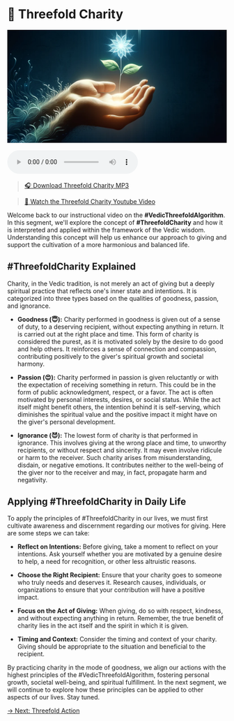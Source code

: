 # 🙏 Threefold Charity

![Threefold Charity](../img/ins-threefold-charity.png)

<audio src="https://indra.team/audio/indra/threefold-charity.mp3" controls></audio>

> [🎧 Download Threefold Charity MP3](https://indra.team/audio/indra/threefold-charity.mp3)

> [🍿 Watch the Threefold Charity Youtube Video](https://youtu.be/5c8Ab_xXH84)

Welcome back to our instructional video on the **#VedicThreefoldAlgorithm**. In this segment, we'll explore the concept of **#ThreefoldCharity** and how it is interpreted and applied within the framework of the Vedic wisdom. Understanding this concept will help us enhance our approach to giving and support the cultivation of a more harmonious and balanced life.

## #ThreefoldCharity Explained

Charity, in the Vedic tradition, is not merely an act of giving but a deeply spiritual practice that reflects one's inner state and intentions. It is categorized into three types based on the qualities of goodness, passion, and ignorance.

  - **Goodness (😇):** Charity performed in goodness is given out of a sense of duty, to a deserving recipient, without expecting anything in return. It is carried out at the right place and time. This form of charity is considered the purest, as it is motivated solely by the desire to do good and help others. It reinforces a sense of connection and compassion, contributing positively to the giver's spiritual growth and societal harmony.

  - **Passion (😍):** Charity performed in passion is given reluctantly or with the expectation of receiving something in return. This could be in the form of public acknowledgment, respect, or a favor. The act is often motivated by personal interests, desires, or social status. While the act itself might benefit others, the intention behind it is self-serving, which diminishes the spiritual value and the positive impact it might have on the giver's personal development.

  - **Ignorance (😈):** The lowest form of charity is that performed in ignorance. This involves giving at the wrong place and time, to unworthy recipients, or without respect and sincerity. It may even involve ridicule or harm to the receiver. Such charity arises from misunderstanding, disdain, or negative emotions. It contributes neither to the well-being of the giver nor to the receiver and may, in fact, propagate harm and negativity.

## Applying #ThreefoldCharity in Daily Life

To apply the principles of #ThreefoldCharity in our lives, we must first cultivate awareness and discernment regarding our motives for giving. Here are some steps we can take:

  - **Reflect on Intentions:** Before giving, take a moment to reflect on your intentions. Ask yourself whether you are motivated by a genuine desire to help, a need for recognition, or other less altruistic reasons.

  - **Choose the Right Recipient:** Ensure that your charity goes to someone who truly needs and deserves it. Research causes, individuals, or organizations to ensure that your contribution will have a positive impact.

  - **Focus on the Act of Giving:** When giving, do so with respect, kindness, and without expecting anything in return. Remember, the true benefit of charity lies in the act itself and the spirit in which it is given.

  - **Timing and Context:** Consider the timing and context of your charity. Giving should be appropriate to the situation and beneficial to the recipient.

By practicing charity in the mode of goodness, we align our actions with the highest principles of the #VedicThreefoldAlgorithm, fostering personal growth, societal well-being, and spiritual fulfillment. In the next segment, we will continue to explore how these principles can be applied to other aspects of our lives. Stay tuned.

[→ Next: Threefold Action](threefold-action.md)
